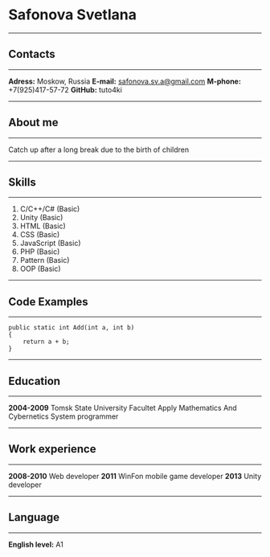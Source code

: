 # Safonova Svetlana
****
## Contacts
****
**Adress:** Moskow, Russia
**E-mail:** safonova.sv.a@gmail.com
**M-phone:** +7(925)417-57-72
**GitHub:** tuto4ki
****
## About me
****
Catch up after a long break due to the birth of children
****
## Skills
****
1. C/C++/C# (Basic)
2. Unity (Basic)
3. HTML (Basic)
4. CSS (Basic)
5. JavaScript (Basic)
6. PHP (Basic)
7. Pattern (Basic)
8. OOP (Basic)
****
## Code Examples
****
```
public static int Add(int a, int b)
{
    return a + b;
}
```
****
## Education
****
**2004-2009** Tomsk State University Facultet Apply Mathematics And Cybernetics
System programmer
****
## Work experience
****
**2008-2010** Web developer
**2011** WinFon mobile game developer
**2013** Unity developer
****
## Language
****
**English level:** A1